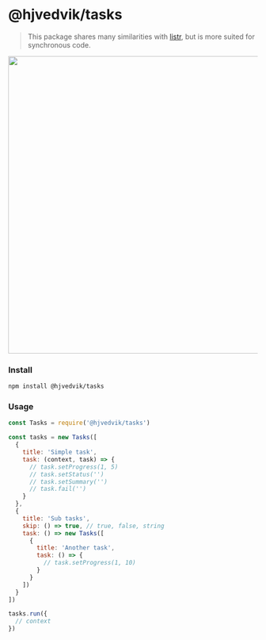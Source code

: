 # @hjvedvik/tasks

> This package shares many similarities with [listr](https://github.com/SamVerschueren/listr), but is more suited for synchronous code.

<p align="center">
  <img width="600" src="https://raw.githubusercontent.com/hjvedvik/tasks/master/art/terminal.gif">
</p>

### Install

```sh
npm install @hjvedvik/tasks
```

### Usage

```js
const Tasks = require('@hjvedvik/tasks')

const tasks = new Tasks([
  {
    title: 'Simple task',
    task: (context, task) => {
      // task.setProgress(1, 5)
      // task.setStatus('')
      // task.setSummary('')
      // task.fail('')
    }
  },
  {
    title: 'Sub tasks',
    skip: () => true, // true, false, string
    task: () => new Tasks([
      {
        title: 'Another task',
        task: () => {
          // task.setProgress(1, 10)
        }
      }
    ])
  }
])

tasks.run({
  // context
})
```
